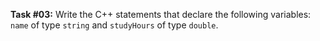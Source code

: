 **Task #03:** Write the C++ statements that declare the following variables: `name` of type `string` and `studyHours` of type `double`.
